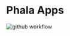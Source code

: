 # Phala Apps

![github workflow](https://github.com/Phala-Network/apps/actions/workflows/build.yml/badge.svg)
